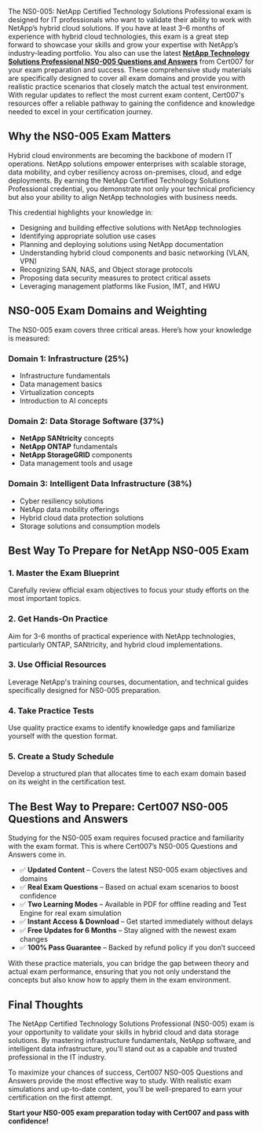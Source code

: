 The NS0-005: NetApp Certified Technology Solutions Professional exam is designed for IT professionals who want to validate their ability to work with NetApp’s hybrid cloud solutions.  If you have at least 3–6 months of experience with hybrid cloud technologies, this exam is a great step forward to showcase your skills and grow your expertise with NetApp’s industry-leading portfolio. You also can use the latest [**NetApp Technology Solutions Professional NS0-005 Questions and Answers**](https://www.cert007.com/exam/ns0-005/) from Cert007 for your exam preparation and success. These comprehensive study materials are specifically designed to cover all exam domains and provide you with realistic practice scenarios that closely match the actual test environment. With regular updates to reflect the most current exam content, Cert007's resources offer a reliable pathway to gaining the confidence and knowledge needed to excel in your certification journey.

## Why the NS0-005 Exam Matters

Hybrid cloud environments are becoming the backbone of modern IT operations. NetApp solutions empower enterprises with scalable storage, data mobility, and cyber resiliency across on-premises, cloud, and edge deployments. By earning the NetApp Certified Technology Solutions Professional credential, you demonstrate not only your technical proficiency but also your ability to align NetApp technologies with business needs.

This credential highlights your knowledge in:

- Designing and building effective solutions with NetApp technologies
- Identifying appropriate solution use cases
- Planning and deploying solutions using NetApp documentation
- Understanding hybrid cloud components and basic networking (VLAN, VPN)
- Recognizing SAN, NAS, and Object storage protocols
- Proposing data security measures to protect critical assets
- Leveraging management platforms like Fusion, IMT, and HWU

## NS0-005 Exam Domains and Weighting

The NS0-005 exam covers three critical areas. Here’s how your knowledge is measured:

### **Domain 1: Infrastructure (25%)**

- Infrastructure fundamentals
- Data management basics
- Virtualization concepts
- Introduction to AI concepts

### **Domain 2: Data Storage Software (37%)**

- **NetApp SANtricity** concepts
- **NetApp ONTAP** fundamentals
- **NetApp StorageGRID** components
- Data management tools and usage

### **Domain 3: Intelligent Data Infrastructure (38%)**

- Cyber resiliency solutions
- NetApp data mobility offerings
- Hybrid cloud data protection solutions
- Storage solutions and consumption models

## Best Way To Prepare for NetApp NS0-005 Exam

### 1. Master the Exam Blueprint

Carefully review official exam objectives to focus your study efforts on the most important topics.

### 2. Get Hands-On Practice

Aim for 3-6 months of practical experience with NetApp technologies, particularly ONTAP, SANtricity, and hybrid cloud implementations.

### 3. Use Official Resources

Leverage NetApp's training courses, documentation, and technical guides specifically designed for NS0-005 preparation.

### 4. Take Practice Tests

Use quality practice exams to identify knowledge gaps and familiarize yourself with the question format.

### 5. Create a Study Schedule

Develop a structured plan that allocates time to each exam domain based on its weight in the certification test.

## The Best Way to Prepare: Cert007 NS0-005 Questions and Answers

Studying for the NS0-005 exam requires focused practice and familiarity with the exam format. This is where Cert007’s NS0-005 Questions and Answers come in.

- ✅ **Updated Content** – Covers the latest NS0-005 exam objectives and domains
- ✅ **Real Exam Questions** – Based on actual exam scenarios to boost confidence
- ✅ **Two Learning Modes** – Available in PDF for offline reading and Test Engine for real exam simulation
- ✅ **Instant Access & Download** – Get started immediately without delays
- ✅ **Free Updates for 6 Months** – Stay aligned with the newest exam changes
- ✅ **100% Pass Guarantee** – Backed by refund policy if you don’t succeed

With these practice materials, you can bridge the gap between theory and actual exam performance, ensuring that you not only understand the concepts but also know how to apply them in the exam environment.

## Final Thoughts

The NetApp Certified Technology Solutions Professional (NS0-005) exam is your opportunity to validate your skills in hybrid cloud and data storage solutions. By mastering infrastructure fundamentals, NetApp software, and intelligent data infrastructure, you’ll stand out as a capable and trusted professional in the IT industry.

To maximize your chances of success, Cert007 NS0-005 Questions and Answers provide the most effective way to study. With realistic exam simulations and up-to-date content, you’ll be well-prepared to earn your certification on the first attempt.

**Start your NS0-005 exam preparation today with Cert007 and pass with confidence!**
